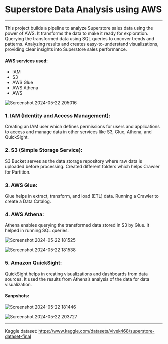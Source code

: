 # Superstore Data Analysis using AWS
-------------------------------------------------------------

This project builds a pipeline to analyze Superstore sales data using the power of AWS. It transforms the data to make it ready for exploration. Querying the transformed data using SQL queries to uncover trends and patterns. Analyzing results and creates easy-to-understand visualizations, providing clear insights into Superstore sales performance.

#### AWS services used:

- IAM 
- S3
- AWS Glue
- AWS Athena
- AWS 

![Screenshot 2024-05-22 205016](https://github.com/bhavanachitragar/Superstore-Data-Analysis-using-AWS/assets/91766461/f654fcc3-24cb-40fc-beaf-f4535514ddd1)


### 1. IAM (Identity and Access Management): 
Creating an IAM user which defines permissions for users and applications to access and manage data in other services like S3, Glue, Athena, and QuickSight.

### 2. S3 (Simple Storage Service): 
S3 Bucket serves as the data storage repository where raw data is uploaded before processing. 
Created different folders which helps Crawler for Partition.

### 3. AWS Glue: 
Glue helps in extract, transform, and load (ETL) data. 
Running a Crawler to create a Data Catalog.

### 4. AWS Athena: 
Athena enables querying the transformed data stored in S3 by Glue.
It helped in running SQL queries.

![Screenshot 2024-05-22 181525](https://github.com/bhavanachitragar/Superstore-Data-Analysis-using-AWS/assets/91766461/d8809ed8-583f-4da0-b7aa-9ca56b9da2b9)

![Screenshot 2024-05-22 181538](https://github.com/bhavanachitragar/Superstore-Data-Analysis-using-AWS/assets/91766461/7b805de6-1d3b-4c28-ab2c-9c66fa8a01d4)

### 5. Amazon QuickSight:

QuickSight helps in creating visualizations and dashboards from data sources.
It used the results from Athena’s analysis of the data for  data visualization.

#### Sanpshots:

![Screenshot 2024-05-22 181446](https://github.com/bhavanachitragar/Superstore-Data-Analysis-using-AWS/assets/91766461/597ace09-6508-4705-b2a5-369c55130a2a)

![Screenshot 2024-05-22 203727](https://github.com/bhavanachitragar/Superstore-Data-Analysis-using-AWS/assets/91766461/413f8e08-8610-4055-b17c-358729215bf5)

 
----------------------------------------------------------------

Kaggle dataset: https://www.kaggle.com/datasets/vivek468/superstore-dataset-final
